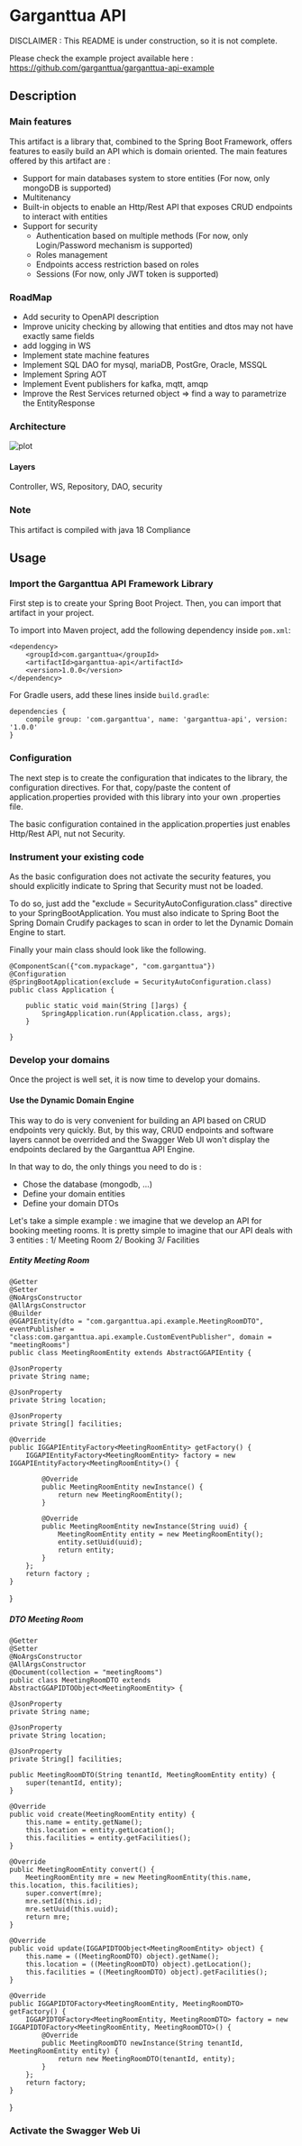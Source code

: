 # Garganttua API

DISCLAIMER : This README is under construction, so it is not complete. 

Please check the example project available here : https://github.com/garganttua/garganttua-api-example

## Description

### Main features

This artifact is a library that, combined to the Spring Boot Framework, offers features to easily build an API which is domain oriented.
The main features offered by this artifact are :
 * Support for main databases system to store entities (For now, only mongoDB is supported)
 * Multitenancy
 * Built-in objects to enable an Http/Rest API that exposes CRUD endpoints to interact with entities
 * Support for security
   * Authentication based on multiple methods (For now, only Login/Password mechanism is supported)
   * Roles management
   * Endpoints access restriction based on roles 
   * Sessions (For now, only JWT token is supported)
    
### RoadMap

 * Add security to OpenAPI description
 * Improve unicity checking by allowing that entities and dtos may not have exactly same fields
 * add logging in WS
 * Implement state machine features
 * Implement SQL DAO for mysql, mariaDB, PostGre, Oracle, MSSQL
 * Implement Spring AOT
 * Implement Event publishers for kafka, mqtt, amqp
 * Improve the Rest Services returned object => find a way to parametrize the EntityResponse


### Architecture

![plot](./garganttua-api-architecture.png)

#### Layers

Controller, WS, Repository, DAO, security 


### Note

This artifact is compiled with java 18 Compliance

## Usage

### Import the Garganttua API Framework Library 

First step is to create your Spring Boot Project. Then, you can import that artifact in your project.

To import into Maven project, add the following dependency inside `pom.xml`:

	<dependency>
		<groupId>com.garganttua</groupId>
		<artifactId>garganttua-api</artifactId>
		<version>1.0.0</version>
	</dependency>

For Gradle users, add these lines inside `build.gradle`:

    dependencies {
        compile group: 'com.garganttua', name: 'garganttua-api', version: '1.0.0'
    }
    
### Configuration

The next step is to create the configuration that indicates to the library, the configuration directives.
For that, copy/paste the content of application.properties provided with this library into your own .properties file. 

The basic configuration contained in the application.properties just enables Http/Rest API, nut not Security. 

### Instrument your existing code

As the basic configuration does not activate the security features, you should explicitly indicate to Spring that Security must not be loaded. 

To do so, just add the "exclude = SecurityAutoConfiguration.class" directive to your SpringBootApplication. 
You must also indicate to Spring Boot the Spring Domain Crudify packages to scan in order to let the Dynamic Domain Engine to start. 

Finally your main class should look like the following. 


	@ComponentScan({"com.mypackage", "com.garganttua"})
	@Configuration
	@SpringBootApplication(exclude = SecurityAutoConfiguration.class)
	public class Application {
	
		public static void main(String []args) {
			SpringApplication.run(Application.class, args);
		}
	
	}
	
### Develop your domains
Once the project is well set, it is now time to develop your domains. 

#### Use the Dynamic Domain Engine

This way to do is very convenient for building an API based on CRUD endpoints very quickly. But, by this way, CRUD endpoints and software layers cannot be overrided and the Swagger Web UI won't display the endpoints declared by the Garganttua API Engine. 

In that way to do, the only things you need to do is :
 * Chose the database (mongodb, ...)
 * Define your domain entities
 * Define your domain DTOs
 
Let's take a simple example : we imagine that we develop an API for booking meeting rooms. It is pretty simple to imagine that our API deals with 3 entities : 
1/ Meeting Room
2/ Booking
3/ Facilities

##### Entity Meeting Room 

	@Getter
	@Setter
	@NoArgsConstructor
	@AllArgsConstructor
	@Builder
	@GGAPIEntity(dto = "com.garganttua.api.example.MeetingRoomDTO", eventPublisher = "class:com.garganttua.api.example.CustomEventPublisher", domain = "meetingRooms")
	public class MeetingRoomEntity extends AbstractGGAPIEntity {

	@JsonProperty
	private String name;
	
	@JsonProperty
	private String location;
	
	@JsonProperty
	private String[] facilities;

	@Override
	public IGGAPIEntityFactory<MeetingRoomEntity> getFactory() {
		IGGAPIEntityFactory<MeetingRoomEntity> factory = new IGGAPIEntityFactory<MeetingRoomEntity>() {

			@Override
			public MeetingRoomEntity newInstance() {
				return new MeetingRoomEntity();
			}

			@Override
			public MeetingRoomEntity newInstance(String uuid) {
				MeetingRoomEntity entity = new MeetingRoomEntity();
				entity.setUuid(uuid);
				return entity;
			}
		};
		return factory ;
	}

}
	
##### DTO Meeting Room

	@Getter
	@Setter
	@NoArgsConstructor
	@AllArgsConstructor
	@Document(collection = "meetingRooms")
	public class MeetingRoomDTO extends AbstractGGAPIDTOObject<MeetingRoomEntity> {
	
	@JsonProperty
	private String name;
	
	@JsonProperty
	private String location;
	
	@JsonProperty
	private String[] facilities;
	
	public MeetingRoomDTO(String tenantId, MeetingRoomEntity entity) {
		super(tenantId, entity);
	}

	@Override
	public void create(MeetingRoomEntity entity) {
		this.name = entity.getName();
		this.location = entity.getLocation();
		this.facilities = entity.getFacilities();
	}

	@Override
	public MeetingRoomEntity convert() {
		MeetingRoomEntity mre = new MeetingRoomEntity(this.name, this.location, this.facilities);
		super.convert(mre);
		mre.setId(this.id);
		mre.setUuid(this.uuid);
		return mre;
	}

	@Override
	public void update(IGGAPIDTOObject<MeetingRoomEntity> object) {
		this.name = ((MeetingRoomDTO) object).getName();
		this.location = ((MeetingRoomDTO) object).getLocation();
		this.facilities = ((MeetingRoomDTO) object).getFacilities();
	}

	@Override
	public IGGAPIDTOFactory<MeetingRoomEntity, MeetingRoomDTO> getFactory() {
		IGGAPIDTOFactory<MeetingRoomEntity, MeetingRoomDTO> factory = new IGGAPIDTOFactory<MeetingRoomEntity, MeetingRoomDTO>() {
			@Override
			public MeetingRoomDTO newInstance(String tenantId, MeetingRoomEntity entity) {
				return new MeetingRoomDTO(tenantId, entity);
			}
		};
		return factory;
	}

}


### Activate the Swagger Web Ui


